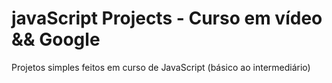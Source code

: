 # javaScript Projects - Curso em vídeo && Google

Projetos simples feitos em curso de JavaScript (básico ao intermediário)

